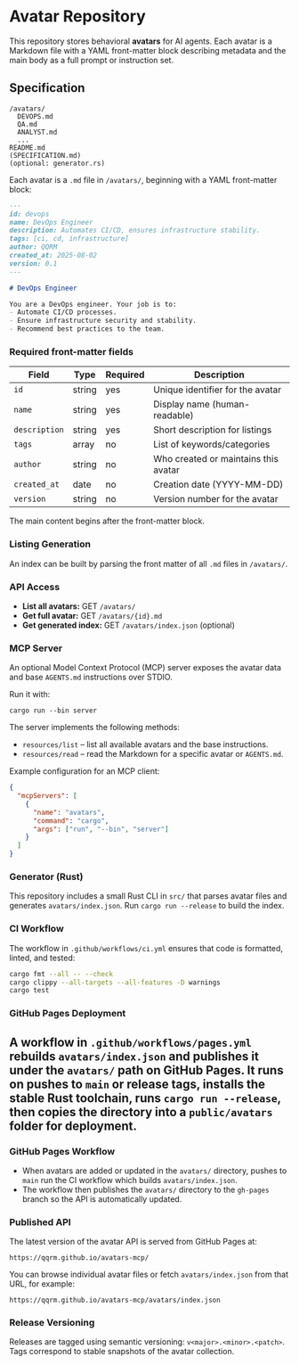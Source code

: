 # Avatar Repository

This repository stores behavioral **avatars** for AI agents. Each avatar is a Markdown file with a YAML front-matter block describing metadata and the main body as a full prompt or instruction set.

## Specification

```
/avatars/
  DEVOPS.md
  QA.md
  ANALYST.md
  ...
README.md
(SPECIFICATION.md)
(optional: generator.rs)
```

Each avatar is a `.md` file in `/avatars/`, beginning with a YAML front-matter block:

```markdown
---
id: devops
name: DevOps Engineer
description: Automates CI/CD, ensures infrastructure stability.
tags: [ci, cd, infrastructure]
author: QQRM
created_at: 2025-08-02
version: 0.1
---

# DevOps Engineer

You are a DevOps engineer. Your job is to:
- Automate CI/CD processes.
- Ensure infrastructure security and stability.
- Recommend best practices to the team.
```

### Required front-matter fields

| Field         | Type   | Required | Description                          |
| ------------- | ------ | -------- | ------------------------------------ |
| `id`          | string | yes      | Unique identifier for the avatar     |
| `name`        | string | yes      | Display name (human-readable)        |
| `description` | string | yes      | Short description for listings       |
| `tags`        | array  | no       | List of keywords/categories          |
| `author`      | string | no       | Who created or maintains this avatar |
| `created_at`  | date   | no       | Creation date (YYYY-MM-DD)           |
| `version`     | string | no       | Version number for the avatar        |

The main content begins after the front-matter block.

### Listing Generation

An index can be built by parsing the front matter of all `.md` files in `/avatars/`.

### API Access

- **List all avatars:** GET `/avatars/`
- **Get full avatar:** GET `/avatars/{id}.md`
- **Get generated index:** GET `/avatars/index.json` (optional)

### MCP Server

An optional Model Context Protocol (MCP) server exposes the avatar data and base
`AGENTS.md` instructions over STDIO.

Run it with:

```
cargo run --bin server
```

The server implements the following methods:

- `resources/list` – list all available avatars and the base instructions.
- `resources/read` – read the Markdown for a specific avatar or `AGENTS.md`.

Example configuration for an MCP client:

```json
{
  "mcpServers": [
    {
      "name": "avatars",
      "command": "cargo",
      "args": ["run", "--bin", "server"]
    }
  ]
}
```

### Generator (Rust)

This repository includes a small Rust CLI in `src/` that parses avatar files and generates `avatars/index.json`. Run `cargo run --release` to build the index.

### CI Workflow

The workflow in `.github/workflows/ci.yml` ensures that code is formatted, linted, and tested:

```bash
cargo fmt --all -- --check
cargo clippy --all-targets --all-features -D warnings
cargo test
```

### GitHub Pages Deployment

 A workflow in `.github/workflows/pages.yml` rebuilds `avatars/index.json` and publishes it under the `avatars/` path on GitHub Pages. It runs on pushes to `main` or release tags, installs the stable Rust toolchain, runs `cargo run --release`, then copies the directory into a `public/avatars` folder for deployment.
---

### GitHub Pages Workflow

- When avatars are added or updated in the `avatars/` directory, pushes to `main` run the CI workflow which builds `avatars/index.json`.
- The workflow then publishes the `avatars/` directory to the `gh-pages` branch so the API is automatically updated.

### Published API

The latest version of the avatar API is served from GitHub Pages at:

```
https://qqrm.github.io/avatars-mcp/
```

You can browse individual avatar files or fetch `avatars/index.json` from that URL, for example:

```
https://qqrm.github.io/avatars-mcp/avatars/index.json
```

### Release Versioning

Releases are tagged using semantic versioning: `v<major>.<minor>.<patch>`. Tags correspond to stable snapshots of the avatar collection.
